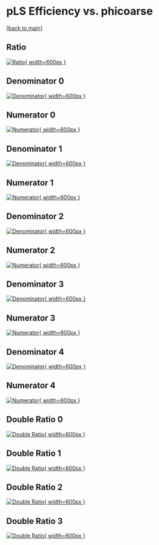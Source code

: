 # pLS Efficiency vs. phicoarse

[[back to main](./)]



## Ratio

[![Ratio](../mtv/var/pLS_loweta_13_0_eff_phicoarse.png){ width=600px }](../mtv/var/pLS_loweta_13_0_eff_phicoarse.pdf)

## Denominator 0

[![Denominator](../mtv/den/pLS_loweta_13_0_eff_phicoarse_den0.png){ width=600px }](../mtv/den/pLS_loweta_13_0_eff_phicoarse_den0.pdf)

## Numerator 0

[![Numerator](../mtv/num/pLS_loweta_13_0_eff_phicoarse_num0.png){ width=600px }](../mtv/num/pLS_loweta_13_0_eff_phicoarse_num0.pdf)

## Denominator 1

[![Denominator](../mtv/den/pLS_loweta_13_0_eff_phicoarse_den1.png){ width=600px }](../mtv/den/pLS_loweta_13_0_eff_phicoarse_den1.pdf)

## Numerator 1

[![Numerator](../mtv/num/pLS_loweta_13_0_eff_phicoarse_num1.png){ width=600px }](../mtv/num/pLS_loweta_13_0_eff_phicoarse_num1.pdf)

## Denominator 2

[![Denominator](../mtv/den/pLS_loweta_13_0_eff_phicoarse_den2.png){ width=600px }](../mtv/den/pLS_loweta_13_0_eff_phicoarse_den2.pdf)

## Numerator 2

[![Numerator](../mtv/num/pLS_loweta_13_0_eff_phicoarse_num2.png){ width=600px }](../mtv/num/pLS_loweta_13_0_eff_phicoarse_num2.pdf)

## Denominator 3

[![Denominator](../mtv/den/pLS_loweta_13_0_eff_phicoarse_den3.png){ width=600px }](../mtv/den/pLS_loweta_13_0_eff_phicoarse_den3.pdf)

## Numerator 3

[![Numerator](../mtv/num/pLS_loweta_13_0_eff_phicoarse_num3.png){ width=600px }](../mtv/num/pLS_loweta_13_0_eff_phicoarse_num3.pdf)

## Denominator 4

[![Denominator](../mtv/den/pLS_loweta_13_0_eff_phicoarse_den4.png){ width=600px }](../mtv/den/pLS_loweta_13_0_eff_phicoarse_den4.pdf)

## Numerator 4

[![Numerator](../mtv/num/pLS_loweta_13_0_eff_phicoarse_num4.png){ width=600px }](../mtv/num/pLS_loweta_13_0_eff_phicoarse_num4.pdf)

## Double Ratio 0

[![Double Ratio](../mtv/ratio/pLS_loweta_13_0_eff_phicoarse_ratio0.png){ width=600px }](../mtv/ratio/pLS_loweta_13_0_eff_phicoarse_ratio0.pdf)

## Double Ratio 1

[![Double Ratio](../mtv/ratio/pLS_loweta_13_0_eff_phicoarse_ratio1.png){ width=600px }](../mtv/ratio/pLS_loweta_13_0_eff_phicoarse_ratio1.pdf)

## Double Ratio 2

[![Double Ratio](../mtv/ratio/pLS_loweta_13_0_eff_phicoarse_ratio2.png){ width=600px }](../mtv/ratio/pLS_loweta_13_0_eff_phicoarse_ratio2.pdf)

## Double Ratio 3

[![Double Ratio](../mtv/ratio/pLS_loweta_13_0_eff_phicoarse_ratio3.png){ width=600px }](../mtv/ratio/pLS_loweta_13_0_eff_phicoarse_ratio3.pdf)


